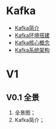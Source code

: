 # Kafka

* [Kafka简介](/mq/kafka/kafkajian-jie.md)
* [Kafka环境搭建 ](/mq/kafka/kafkahuan-jing-da-jian.md)
* [Kafka核心概念](/mq/kafka/kafkahe-xin-gai-nian.md)
* [Kafka系统架构](/mq/kafka/kafkaxi-tong-jia-gou.md)

# V1 

## V0.1 全景

1. 全景图；
2. Kafka简介；
